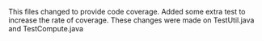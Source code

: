 This files changed to provide code coverage. Added some extra test to increase the rate of coverage.
These changes were made on TestUtil.java and TestCompute.java
